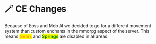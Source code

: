 # 🪄 CE Changes

Because of Boss and Mob AI we decided to go for a different movement system than custom enchants in the mmorpg aspect of the server. This means <mark style="color:orange;">**Gears**</mark> and <mark style="color:green;">**Springs**</mark> are disabled in all areas.
